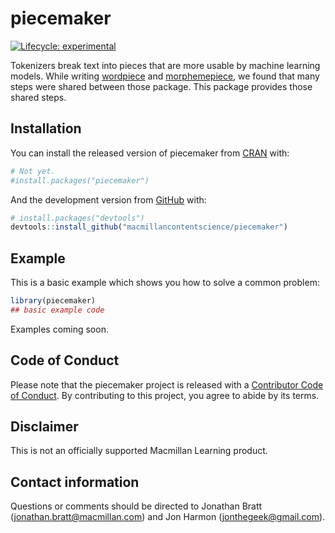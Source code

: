 
<!-- README.md is generated from README.Rmd. Please edit that file -->

# piecemaker

<!-- badges: start -->

[![Lifecycle:
experimental](https://img.shields.io/badge/lifecycle-experimental-orange.svg)](https://lifecycle.r-lib.org/articles/stages.html#experimental)
<!-- badges: end -->

Tokenizers break text into pieces that are more usable by machine
learning models. While writing
[wordpiece](https://github.com/jonathanbratt/wordpiece) and
[morphemepiece](https://github.com/jonathanbratt/morphemepiece), we
found that many steps were shared between those package. This package
provides those shared steps.

## Installation

You can install the released version of piecemaker from
[CRAN](https://CRAN.R-project.org) with:

``` r
# Not yet.
#install.packages("piecemaker")
```

And the development version from [GitHub](https://github.com/) with:

``` r
# install.packages("devtools")
devtools::install_github("macmillancontentscience/piecemaker")
```

## Example

This is a basic example which shows you how to solve a common problem:

``` r
library(piecemaker)
## basic example code
```

Examples coming soon.

## Code of Conduct

Please note that the piecemaker project is released with a [Contributor
Code of
Conduct](https://contributor-covenant.org/version/2/0/CODE_OF_CONDUCT.html).
By contributing to this project, you agree to abide by its terms.

## Disclaimer

This is not an officially supported Macmillan Learning product.

## Contact information

Questions or comments should be directed to Jonathan Bratt
(<jonathan.bratt@macmillan.com>) and Jon Harmon
(<jonthegeek@gmail.com>).
